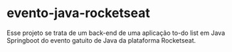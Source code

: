 # evento-java-rocketseat
Esse projeto se trata de um back-end de uma aplicação to-do list em Java Springboot do evento gatuito de Java da plataforma Rocketseat.
